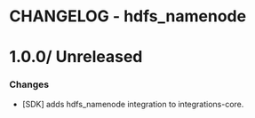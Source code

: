 # CHANGELOG - hdfs_namenode

1.0.0/ Unreleased
==================

### Changes

* [SDK] adds hdfs_namenode integration to integrations-core.

